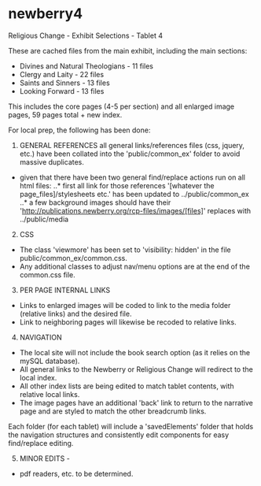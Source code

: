 # newberry4
Religious Change - Exhibit Selections - Tablet 4

These are cached files from the main exhibit, including the main sections:
* Divines and Natural Theologians - 11 files
* Clergy and Laity - 22 files
* Saints and Sinners - 13 files
* Looking Forward - 13 files

This includes the core pages (4-5 per section) and all enlarged image pages, 59 pages total + new index.

For local prep, the following has been done:

1. GENERAL REFERENCES
all general links/references files (css, jquery, etc.) have been collated into the 'public/common_ex' folder to avoid massive duplicates.
* given that there have been two general find/replace actions run on all html files:
..* first all link for those references '[whatever the page_files]/stylesheets etc.' has been updated to ../public/common_ex
..* a few background images should have their 'http://publications.newberry.org/rcp-files/images/[files]' replaces with ../public/media

2. CSS
* The class 'viewmore' has been set to 'visibility: hidden' in the file public/common_ex/common.css.
* Any additional classes to adjust nav/menu options are at the end of the common.css file.
  
3. PER PAGE INTERNAL LINKS
* Links to enlarged images will be coded to link to the media folder (relative links) and the desired file.
* Link to neighboring pages will likewise be recoded to relative links.
  
4. NAVIGATION
* The local site will not include the book search option (as it relies on the mySQL database).
* All general links to the Newberry or Religious Change will redirect to the local index.
* All other index lists are being edited to match tablet contents, with relative local links.
* The image pages have an additional 'back' link to return to the narrative page and are styled to match the other breadcrumb links.

Each folder (for each tablet) will include a 'savedElements' folder that holds the navigation structures and consistently edit components for easy find/replace editing.
  
5. MINOR EDITS -
* pdf readers, etc. to be determined.

  


